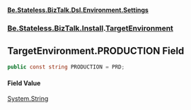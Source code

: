 #### [Be.Stateless.BizTalk.Dsl.Environment.Settings](README.md 'README')
### [Be.Stateless.BizTalk.Install](Be.Stateless.BizTalk.Install.md 'Be.Stateless.BizTalk.Install').[TargetEnvironment](TargetEnvironment.md 'Be.Stateless.BizTalk.Install.TargetEnvironment')

## TargetEnvironment.PRODUCTION Field

```csharp
public const string PRODUCTION = PRD;
```

#### Field Value
[System.String](https://docs.microsoft.com/en-us/dotnet/api/System.String 'System.String')